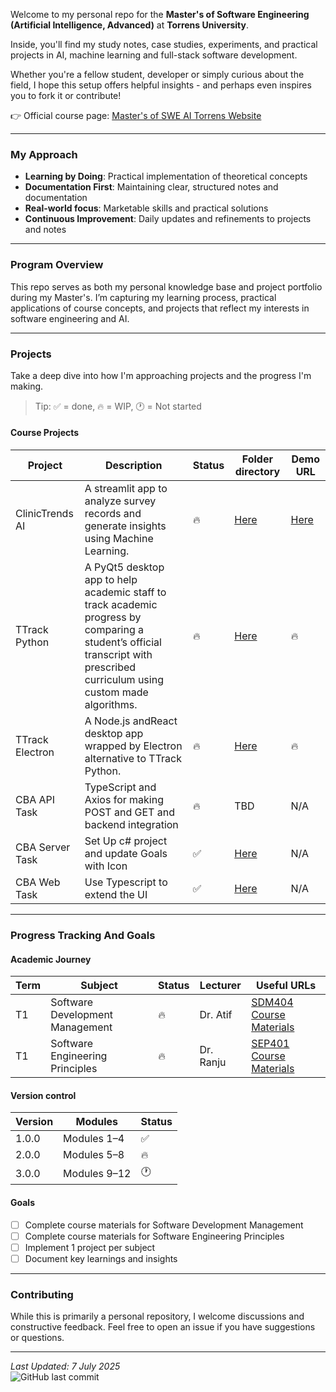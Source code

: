 Welcome to my personal repo for the **Master's of Software Engineering (Artificial Intelligence, Advanced)** at **Torrens University**.

Inside, you'll find my study notes, case studies, experiments, and practical projects in AI, machine learning and full-stack software development.  

Whether you're a fellow student, developer or simply curious about the field, I hope this setup offers helpful insights - and perhaps even inspires you to fork it or contribute!

👉 Official course page: [Master's of SWE AI Torrens Website](https://www.torrens.edu.au/courses/technology/master-of-software-engineering-artificial-intelligence-advanced)

---

### My Approach
- **Learning by Doing**: Practical implementation of theoretical concepts
- **Documentation First**: Maintaining clear, structured notes and documentation
- **Real-world focus**: Marketable skills and practical solutions
- **Continuous Improvement**: Daily updates and refinements to projects and notes

---

### Program Overview
This repo serves as both my personal knowledge base and project portfolio during my Master's. I’m capturing my learning process, practical applications of course concepts, and projects that reflect my interests in software engineering and AI.

---

### Projects
Take a deep dive into how I'm approaching projects and the progress I'm making.

> Tip: ✅ = done, 🔥 = WIP, 🕐 = Not started

#### Course Projects
Project | Description | Status | Folder directory | Demo URL |
|---------|---------------------|----------------|----------------|----------------|
| ClinicTrends AI  | A streamlit app to analyze survey records and generate insights using Machine Learning. | 🔥 | [Here](./T1-Software-Engineering-Principles/projects/clinictrends_ai/README.md) | [Here](https://sep-torrens-dr-ranju-group-1.streamlit.app/) | 
| TTrack Python | A PyQt5 desktop app to help academic staff to track academic progress by comparing a student’s official transcript with prescribed curriculum using custom made algorithms.         | 🔥 | [Here](./T1-Software-Development-Management/projects/TTrack_v1/README.md) | 🔥 |
| TTrack Electron | A Node.js andReact desktop app wrapped by Electron alternative to TTrack Python. | 🔥 | [Here](./T1-Software-Development-Management/projects/TTrack_electron/README.md) | 🔥 |
| CBA API Task | TypeScript and Axios for making POST and GET and backend integration | 🔥 | TBD | N/A |
| CBA Server Task | Set Up c# project and update Goals with Icon | ✅ | [Here](./T1-Extra/cba/CommBank-Server) | N/A |
| CBA Web Task | Use Typescript to extend the UI | ✅ | [Here](./T1-Extra/cba/CommBank-Web) | N/A |

---

### Progress Tracking And Goals

#### Academic Journey
Term | Subject | Status | Lecturer | Useful URLs |
|---------|---------------------|----------------|----------------|----------------|
| T1 | Software Development Management | 🔥 | Dr. Atif | [SDM404 Course Materials](./T1-Software-Development-Management/README.md) |
| T1 | Software Engineering Principles | 🔥 | Dr. Ranju | [SEP401 Course Materials](./T1-Software-Engineering-Principles/README.md) |

#### Version control
| Version | Modules            | Status |
|---------|---------------------|---|
| 1.0.0   | Modules 1–4         | ✅ |
| 2.0.0   | Modules 5–8         | 🔥 |
| 3.0.0   | Modules 9–12        | 🕐 |

#### Goals
- [ ] Complete course materials for Software Development Management
- [ ] Complete course materials for Software Engineering Principles
- [ ] Implement 1 project per subject
- [ ] Document key learnings and insights

---

### Contributing
While this is primarily a personal repository, I welcome discussions and constructive feedback. Feel free to open an issue if you have suggestions or questions.

---

*Last Updated: 7 July 2025*  
![GitHub last commit](https://img.shields.io/github/last-commit/lfariabr/masters-swe-ai?style=flat-square)